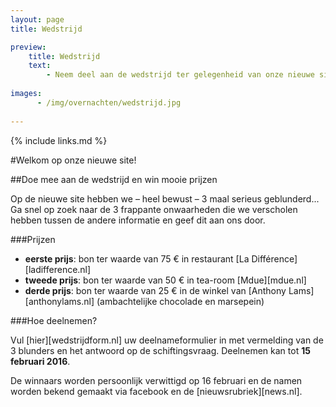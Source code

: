 ```yaml
---
layout: page
title: Wedstrijd

preview:
    title: Wedstrijd
    text: 
        - Neem deel aan de wedstrijd ter gelegenheid van onze nieuwe site en maak kans op mooie prijzen!
        
images:
      - /img/overnachten/wedstrijd.jpg
      
---
```


{% include links.md %}

#Welkom op onze nieuwe site!

##Doe mee aan de wedstrijd en win mooie prijzen

Op de nieuwe site hebben we – heel bewust –  3 maal serieus geblunderd...<br> 
Ga snel op zoek naar de 3 frappante onwaarheden die we verscholen hebben tussen de andere informatie en geef dit aan ons door.


###Prijzen

- **eerste prijs**: bon ter waarde van 75 € in restaurant [La Différence][ladifference.nl]
- **tweede prijs**: bon ter waarde van 50 € in tea-room [Mdue][mdue.nl]
- **derde prijs**: bon ter waarde van 25 € in de winkel van [Anthony Lams][anthonylams.nl] (ambachtelijke chocolade en marsepein)

###Hoe deelnemen?

Vul [hier][wedstrijdform.nl] uw deelnameformulier in met vermelding van de 3 blunders en het antwoord op de schiftingsvraag. Deelnemen kan tot **15 februari 2016**.

De winnaars worden persoonlijk verwittigd op 16 februari en de namen worden bekend gemaakt via facebook en de [nieuwsrubriek][news.nl].

